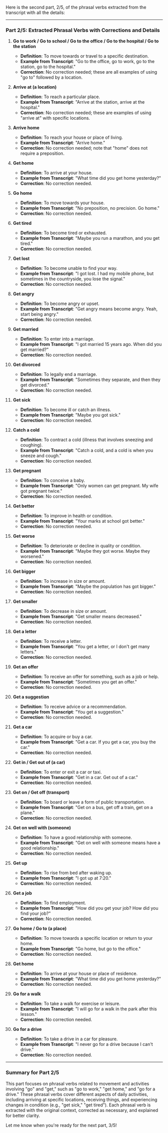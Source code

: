 Here is the second part, 2/5, of the phrasal verbs extracted from the transcript with all the details:

---

### Part 2/5: Extracted Phrasal Verbs with Corrections and Details

1. **Go to work / Go to school / Go to the office / Go to the hospital / Go to the station**
    
    - **Definition**: To move towards or travel to a specific destination.
    - **Example from Transcript**: "Go to the office, go to work, go to the station, go to the hospital."
    - **Correction**: No correction needed; these are all examples of using "go to" followed by a location.
2. **Arrive at (a location)**
    
    - **Definition**: To reach a particular place.
    - **Example from Transcript**: "Arrive at the station, arrive at the hospital."
    - **Correction**: No correction needed; these are examples of using "arrive at" with specific locations.
3. **Arrive home**
    
    - **Definition**: To reach your house or place of living.
    - **Example from Transcript**: "Arrive home."
    - **Correction**: No correction needed; note that "home" does not require a preposition.
4. **Get home**
    
    - **Definition**: To arrive at your house.
    - **Example from Transcript**: "What time did you get home yesterday?"
    - **Correction**: No correction needed.
5. **Go home**
    
    - **Definition**: To move towards your house.
    - **Example from Transcript**: "No preposition, no precision. Go home."
    - **Correction**: No correction needed.
6. **Get tired**
    
    - **Definition**: To become tired or exhausted.
    - **Example from Transcript**: "Maybe you run a marathon, and you get tired."
    - **Correction**: No correction needed.
7. **Get lost**
    
    - **Definition**: To become unable to find your way.
    - **Example from Transcript**: "I got lost. I had my mobile phone, but sometimes in the countryside, you lose the signal."
    - **Correction**: No correction needed.
8. **Get angry**
    
    - **Definition**: To become angry or upset.
    - **Example from Transcript**: "Get angry means become angry. Yeah, start being angry."
    - **Correction**: No correction needed.
9. **Get married**
    
    - **Definition**: To enter into a marriage.
    - **Example from Transcript**: "I got married 15 years ago. When did you get married?"
    - **Correction**: No correction needed.
10. **Get divorced**
    
    - **Definition**: To legally end a marriage.
    - **Example from Transcript**: "Sometimes they separate, and then they get divorced."
    - **Correction**: No correction needed.
11. **Get sick**
    
    - **Definition**: To become ill or catch an illness.
    - **Example from Transcript**: "Maybe you got sick."
    - **Correction**: No correction needed.
12. **Catch a cold**
    
    - **Definition**: To contract a cold (illness that involves sneezing and coughing).
    - **Example from Transcript**: "Catch a cold, and a cold is when you sneeze and cough."
    - **Correction**: No correction needed.
13. **Get pregnant**
    
    - **Definition**: To conceive a baby.
    - **Example from Transcript**: "Only women can get pregnant. My wife got pregnant twice."
    - **Correction**: No correction needed.
14. **Get better**
    
    - **Definition**: To improve in health or condition.
    - **Example from Transcript**: "Your marks at school got better."
    - **Correction**: No correction needed.
15. **Get worse**
    
    - **Definition**: To deteriorate or decline in quality or condition.
    - **Example from Transcript**: "Maybe they got worse. Maybe they worsened."
    - **Correction**: No correction needed.
16. **Get bigger**
    
    - **Definition**: To increase in size or amount.
    - **Example from Transcript**: "Maybe the population has got bigger."
    - **Correction**: No correction needed.
17. **Get smaller**
    
    - **Definition**: To decrease in size or amount.
    - **Example from Transcript**: "Get smaller means decreased."
    - **Correction**: No correction needed.
18. **Get a letter**
    
    - **Definition**: To receive a letter.
    - **Example from Transcript**: "You get a letter, or I don't get many letters."
    - **Correction**: No correction needed.
19. **Get an offer**
    
    - **Definition**: To receive an offer for something, such as a job or help.
    - **Example from Transcript**: "Sometimes you get an offer."
    - **Correction**: No correction needed.
20. **Get a suggestion**
    
    - **Definition**: To receive advice or a recommendation.
    - **Example from Transcript**: "You get a suggestion."
    - **Correction**: No correction needed.
21. **Get a car**
    
    - **Definition**: To acquire or buy a car.
    - **Example from Transcript**: "Get a car. If you get a car, you buy the car."
    - **Correction**: No correction needed.
22. **Get in / Get out of (a car)**
    
    - **Definition**: To enter or exit a car or taxi.
    - **Example from Transcript**: "Get in a car. Get out of a car."
    - **Correction**: No correction needed.
23. **Get on / Get off (transport)**
    
    - **Definition**: To board or leave a form of public transportation.
    - **Example from Transcript**: "Get on a bus, get off a train, get on a plane."
    - **Correction**: No correction needed.
24. **Get on well with (someone)**
    
    - **Definition**: To have a good relationship with someone.
    - **Example from Transcript**: "Get on well with someone means have a good relationship."
    - **Correction**: No correction needed.
25. **Get up**
    
    - **Definition**: To rise from bed after waking up.
    - **Example from Transcript**: "I got up at 7:20."
    - **Correction**: No correction needed.
26. **Get a job**
    
    - **Definition**: To find employment.
    - **Example from Transcript**: "How did you get your job? How did you find your job?"
    - **Correction**: No correction needed.
27. **Go home / Go to (a place)**
    
    - **Definition**: To move towards a specific location or return to your home.
    - **Example from Transcript**: "Go home, but go to the office."
    - **Correction**: No correction needed.
28. **Get home**
    
    - **Definition**: To arrive at your house or place of residence.
    - **Example from Transcript**: "What time did you get home yesterday?"
    - **Correction**: No correction needed.
29. **Go for a walk**
    
    - **Definition**: To take a walk for exercise or leisure.
    - **Example from Transcript**: "I will go for a walk in the park after this lesson."
    - **Correction**: No correction needed.
30. **Go for a drive**
    
    - **Definition**: To take a drive in a car for pleasure.
    - **Example from Transcript**: "I never go for a drive because I can't drive."
    - **Correction**: No correction needed.

---

### Summary for Part 2/5

This part focuses on phrasal verbs related to movement and activities involving "go" and "get," such as "go to work," "get home," and "go for a drive." These phrasal verbs cover different aspects of daily activities, including arriving at specific locations, receiving things, and experiencing changes in condition (e.g., "get sick," "get tired"). Each phrasal verb is extracted with the original context, corrected as necessary, and explained for better clarity.

Let me know when you're ready for the next part, 3/5!